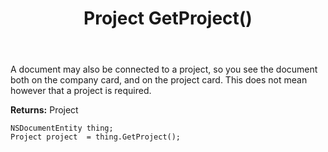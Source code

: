 ﻿---
uid: crmscript_ref_NSDocumentEntity_GetProject
title: Project GetProject()
intellisense: NSDocumentEntity.GetProject
keywords: NSDocumentEntity, GetProject
so.topic: reference
---

A document may also be connected to a project, so you see the document both on the company card, and on the project card. This does not mean however that a project is required.

**Returns:** Project


```crmscript
NSDocumentEntity thing;
Project project  = thing.GetProject();
```


